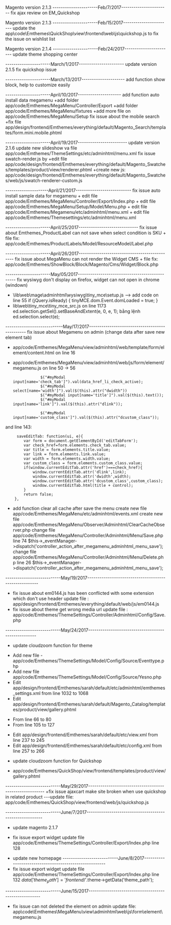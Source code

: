 Magento version 2.1.3
----------------------Feb/7/2017-----------------------
fix ajax review on EM_Quickshop


Magento version 2.1.3
----------------------Feb/15/2017-----------------------
update the app\code\Emthemes\QuickShop\view\frontend\web\js\quickshop.js to fix the issue on wishlist list

Magento version 2.1.4
----------------------Feb/24/2017-----------------------
update theme shopping center

----------------------March/1/2017----------------------
update version 2.1.5
fix quickshop issue

----------------------March/13/2017---------------------
add function show block, help to customize easily

----------------------April/10/2017---------------------
add function auto install data megamenu 
	+add folder app/code/Emthemes/MegaMenu/Controller/Export
	+add folder app/code/Emthemes/MegaMenu/fixtures
	+add more file on app/code/Emthemes/MegaMenu/Setup
fix issue about the mobile search
	+fix file app/design/frontend/Emthemes/everything/default/Magento_Search/templates/form.mini.mobile.phtml

----------------------April/19/2017------------------------
update version 2.1.6
update new slideshow va file app/code/Emthemes/ThemeSettings/etc/adminhtml/menu.xml
fix issue swatch-render.js by 
	+edit file app/code/design/frontend/Emthemes/everything/default/Magento_Swatches/templates/product/view/renderer.phtml 
	+create new js: app/code/design/frontend/Emthemes/everything/default/Magento_Swatches/web/js/swatch-renderer-custom.js

---------------------April/21/2017---------------------------
fix issue auto install sample data for megamenu
	+ edit file app/code/Emthemes/MegaMenu/Controller/Export/Index.php
	+ edit file app/code/Emthemes/MegaMenu/Setup/Model/Menu.php
	+ edit file app/code/Emthemes/Megamenu/etc/adminhtml/menu.xml
	+ edit file app/code/Emthemes/Themesettings/etc/adminhtml/menu.xml

----------------------April/25/2017-----------------------------
fix issue about Emthemes_ProductLabel can not save when select condition is SKU
	+ file fix: app/code/Emthemes/ProductLabels/Model/ResourceModel/Label.php

----------------------April/26/2017----------------------------------------------
fix issue about MegaMenu can not render the Widget CMS
	+ file fix: app/code/Emthemes/ShowBlock/Block/Magento/Cms/Widget/Block.php

----------------------May/05/2017-----------------------------------------------
fix wysiwyg don't display on firefox, widget can not open in chrome (windown)
 + \lib\web\mage\adminhtml\wysiwyg\tiny_mce\setup.js  --> add code on line 55
		   if (jQuery.isReady) {
               tinyMCE.dom.Event.domLoaded = true;
            }
 + lib\web\tiny_mce\tiny_mce_src.js on line 1173
	ed.selection.getSel().setBaseAndExtent(e, 0, e, 1); bằng lệnh ed.selection.select(e);

----------------------------May/17/2017-----------------------------------------------
fix issue about Megamenu on admin (change data after save new element tab)
+ app/code/Emthemes/MegaMenu/view/adminhtml/web/template/form/element/content.html on line 16
        			<input type="hidden" name="check_tab" />	
+ app/code/Emthemes/MegaMenu/view/adminhtml/web/js/form/element/megamenu.js on line 50 -> 56
	              
	              $("#myModal input[name='check_tab']").val(data_href_li_check_active);
                  $("#myModal select[name='width']").val($(this).attr("dwidth"))
                  $("#myModal input[name='title']").val($(this).text());
                  $("#myModal input[name='link']").val($(this).attr("dlink"));
                  
                  $("#myModal input[name='custom_class']").val($(this).attr("dcustom_class"));
 and line 143:

         saveEditTab: function(ui, e){
            var form = document.getElementById('editTabForm');
            var check_href=form.elements.check_tab.value;
            var title = form.elements.title.value;
            var link = form.elements.link.value;
            var width = form.elements.width.value;
            var custom_class = form.elements.custom_class.value;
            if(window.currentEditTab.attr('href')===check_href){
                window.currentEditTab.attr('dlink',link);
                window.currentEditTab.attr('dwidth',width);
                window.currentEditTab.attr('dcustom_class',custom_class);
                window.currentEditTab.html(title + control);
            }
            return false;
        },

+ add function clear all cache after save the menu
	create new file  app/code/Emthemes/MegaMenu/etc/adminhtml/events.xml
	create new file  app/code/Emthemes/MegaMenu/Observer/Adminhtml/ClearCacheObserver.php
	change file app/code/Emthemes/MegaMenu/Controller/Adminhtml/Menu/Save.php line 74
        $this->_eventManager->dispatch('controller_action_after_megamenu_adminhtml_menu_save');
	change file app/code/Emthemes/MegaMenu/Controller/Adminhtml/Menu/Delete.php line 26
        $this->_eventManager->dispatch('controller_action_after_megamenu_adminhtml_menu_save');        


---------------------------May/19/2017------------------------------------------------------
+ fix issue about em0144.js has been conflicted with some extension which don't use header
  update file : app/design/frontend/Emthemes/everything/default/web/js/em0144.js
+ fix issue about theme get wrong media url
  update file : app/code/Emthemes/ThemeSettings/Controller/Adminhtml/Config/Save.php


---------------------------May/24/2017----------------------------------------------------
+ update cloudzoom function for theme
- Add new file - app/code/Emthemes/ThemeSettings/Model/Config/Source/Eventtype.php
- Add new file app/code/Emthemes/ThemeSettings/Model/Config/Source/Yesno.php
- Edit app/design/frontend/Emthemes/sarah/default/etc/adminhtml/emthemes_settings.xml from line 1032 to 1068
- Edit app/design/frontend/Emthemes/sarah/default/Magento_Catalog/templates/product/view/gallery.phtml
+ From line 66 to 80
+ From line 105 to 127
- Edit app/design/frontend/Emthemes/sarah/default/etc/view.xml from line 237 to 245
- Edit app/design/frontend/Emthemes/sarah/default/etc/config.xml from line 257 to 266
+ update cloudzoom function for Quickshop
- app/code/Emthemes/QuickShop/view/frontend/templates/product/view/gallery.phtml


---------------------------May/29/2017--------------------------------------------------------
+fix issue ajaxcart make site broken when use quickshop in related product
---update file: app/code/Emthemes/QuickShop/view/frontend/web/js/quickshop.js 

---------------------------June/7/2017--------------------------------------------------------
+ update magento 2.1.7
- fix issue export widget update file app/code/Emthemes/ThemeSettings/Controller/Export/Index.php line 128
+ update new homepage
---------------------------June/8/2017-------------------------------------------------------
+ fix issue export widget update file app/code/Emthemes/ThemeSettings/Controller/Export/Index.php line 132
	$data['theme_path'] = 'frontend/'.$theme->getData('theme_path');
	
---------------------------June/15/2017------------------------------------------------------
+ fix issue can not deleted the element on admin
  update file: app\code\Emthemes\MegaMenu\view\adminhtml\web\js\form\element\megamenu.js